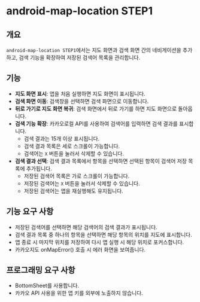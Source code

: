 # android-map-location STEP1

## 개요

`android-map-location STEP1`에서는 지도 화면과 검색 화면 간의 네비게이션을 추가하고, 검색 기능을 확장하여 저장된 검색어 목록을 관리합니다.

## 기능

- **지도 화면 표시**: 앱을 처음 실행하면 지도 화면이 표시됩니다.
- **검색 화면 이동**: 검색창을 선택하면 검색 화면으로 이동합니다.
- **뒤로 가기로 지도 화면 복귀**: 검색 화면에서 뒤로 가기를 하면 지도 화면으로 돌아옵니다.
- **검색 기능 확장**: 카카오로컬 API를 사용하여 검색어를 입력하면 검색 결과를 표시합니다.
    - 검색 결과는 15개 이상 표시됩니다.
    - 검색 결과 목록은 세로 스크롤이 가능합니다.
    - 검색어는 `X` 버튼을 눌러서 삭제할 수 있습니다.
- **검색 결과 선택**: 검색 결과 목록에서 항목을 선택하면 선택된 항목이 검색어 저장 목록에 추가됩니다.
    - 저장된 검색어 목록은 가로 스크롤이 가능합니다.
    - 저장된 검색어는 `X` 버튼을 눌러서 삭제할 수 있습니다.
    - 저장된 검색어는 앱을 재실행해도 유지됩니다.

## 기능 요구 사항

- 저장된 검색어를 선택하면 해당 검색어의 검색 결과가 표시됩니다.
- 검색 결과 목록 중 하나의 항목을 선택하면 해당 항목의 위치를 지도에 표시합니다.
- 앱 종료 시 마지막 위치를 저장하여 다시 앱 실행 시 해당 위치로 포커스합니다.
- 카카오지도 onMapError() 호출 시 에러 화면을 보여줍니다.

## 프로그래밍 요구 사항

- BottomSheet를 사용합니다.
- 카카오 API 사용을 위한 앱 키를 외부에 노출하지 않습니다.
